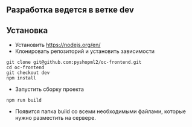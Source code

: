 ## Разработка ведется в ветке dev
## Установка
* Установить https://nodejs.org/en/
* Клонировать репозиторий и установить зависимости
```
git clone git@github.com:pyshopml2/oc-frontend.git
cd oc-frontend
git checkout dev
npm install
```
* Запустить сборку проекта
```
npm run build
```
* Появится папка build со всеми необходимыми файлами, которые нужно разместить на сервере.
